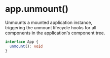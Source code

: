 # app.unmount()

Unmounts a mounted application instance,  
triggering the unmount lifecycle hooks for all  
components in the application's component tree.  

```ts
interface App {
  unmount(): void
}
```
